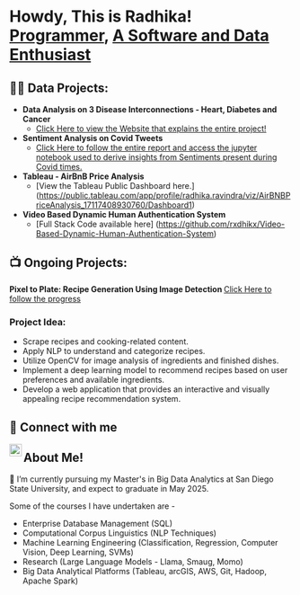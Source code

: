 <h1>Howdy, This is Radhika! <br/><a href="https://github.com/rxdhikx">Programmer</a>, <a href="https://www.linkedin.com/in/radhika-ravindra/">A Software and Data Enthusiast</a>

<h2>👨‍💻 Data Projects:</h2>

- <b> Data Analysis on 3 Disease Interconnections - Heart, Diabetes and Cancer </b>
  - [Click Here to view the Website that explains the entire project!](https://sites.google.com/sdsu.edu/healthdatasynergy/home)
- <b> Sentiment Analysis on Covid Tweets </b>
  - [Click Here to follow the entire report and access the jupyter notebook used to derive insights from Sentiments present during Covid times.](https://github.com/rxdhikx/Sentiment-Analysis-through-Tweets-during-Covid)
- <b> Tableau - AirBnB Price Analysis </b>
  - [View the Tableau Public Dashboard here.] (https://public.tableau.com/app/profile/radhika.ravindra/viz/AirBNBPriceAnalysis_17117408930760/Dashboard1)
- <b> Video Based Dynamic Human Authentication System</b>
  - [Full Stack Code available here] (https://github.com/rxdhikx/Video-Based-Dynamic-Human-Authentication-System)


<h2>📺 Ongoing Projects: </h2>

<b> Pixel to Plate: Recipe Generation Using Image Detection </b> [Click Here to follow the progress]([(https://github.com/saitejasri1/Shared-ML-project))

<h3> Project Idea: </h3>

- Scrape recipes and cooking-related content.
- Apply NLP to understand and categorize recipes.
- Utilize OpenCV for image analysis of ingredients and finished dishes.
- Implement a deep learning model to recommend recipes based on user preferences and available ingredients.
- Develop a web application that provides an interactive and visually appealing recipe recommendation system.

<h2> 🤳 Connect with me</h2>

[<img align="left" alt="Radhika Ravindra | LinkedIn" width="22px" src="https://cdn.jsdelivr.net/npm/simple-icons@v3/icons/linkedin.svg" />][linkedin]

[linkedin]: https://www.linkedin.com/in/radhika-ravindra

<h2> About Me!</h2>
🌱 I’m currently pursuing my Master's in Big Data Analytics at San Diego State University, and expect to graduate in May 2025. <br>

Some of the courses I have undertaken are - 
 - Enterprise Database Management (SQL)
 - Computational Corpus Linguistics (NLP Techniques)
 - Machine Learning Engineering (Classification, Regression, Computer Vision, Deep Learning, SVMs)
 - Research (Large Language Models - Llama, Smaug, Momo) 
 - Big Data Analytical Platforms (Tableau, arcGIS, AWS, Git, Hadoop, Apache Spark)
<!--
**joshmadakor1/joshmadakor1** is a ✨ _special_ ✨ repository because its `README.md` (this file) appears on your GitHub profile.

Here are some ideas to get you started:

- 🔭 I’m currently working on ...
- 🌱 I’m currently learning ...
- 👯 I’m looking to collaborate on ...
- 🤔 I’m looking for help with ...
- 💬 Ask me about ...
- 📫 How to reach me: ...
- 😄 Pronouns: ...
- ⚡ Fun fact: ...
-->
